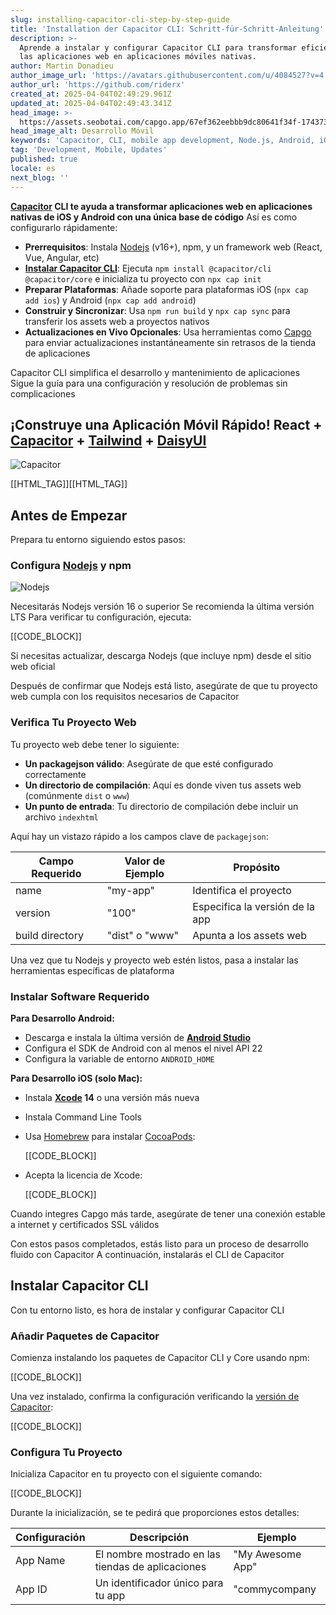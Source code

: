 ```yaml
---
slug: installing-capacitor-cli-step-by-step-guide
title: 'Installation der Capacitor CLI: Schritt-für-Schritt-Anleitung'
description: >-
  Aprende a instalar y configurar Capacitor CLI para transformar eficientemente
  las aplicaciones web en aplicaciones móviles nativas.
author: Martin Donadieu
author_image_url: 'https://avatars.githubusercontent.com/u/4084527?v=4'
author_url: 'https://github.com/riderx'
created_at: 2025-04-04T02:49:29.961Z
updated_at: 2025-04-04T02:49:43.341Z
head_image: >-
  https://assets.seobotai.com/capgo.app/67ef362eebbb9dc80641f34f-1743734983341.jpg
head_image_alt: Desarrollo Móvil
keywords: 'Capacitor, CLI, mobile app development, Node.js, Android, iOS, live updates'
tag: 'Development, Mobile, Updates'
published: true
locale: es
next_blog: ''
---
```


**[Capacitor](https://capacitorjscom/) CLI te ayuda a transformar aplicaciones web en aplicaciones nativas de iOS y Android con una única base de código** Así es como configurarlo rápidamente:

-   **Prerrequisitos**: Instala [Nodejs](https://nodejsorg/en) (v16+), npm, y un framework web (React, Vue, Angular, etc)
-   **[Instalar Capacitor CLI](https://capgoapp/docs/cli/commands)**: Ejecuta `npm install @capacitor/cli @capacitor/core` e inicializa tu proyecto con `npx cap init`
-   **Preparar Plataformas**: Añade soporte para plataformas iOS (`npx cap add ios`) y Android (`npx cap add android`)
-   **Construir y Sincronizar**: Usa `npm run build` y `npx cap sync` para transferir los assets web a proyectos nativos
-   **Actualizaciones en Vivo Opcionales**: Usa herramientas como [Capgo](https://capgoapp/) para enviar actualizaciones instantáneamente sin retrasos de la tienda de aplicaciones

Capacitor CLI simplifica el desarrollo y mantenimiento de aplicaciones Sigue la guía para una configuración y resolución de problemas sin complicaciones

## ¡Construye una Aplicación Móvil Rápido! React + [Capacitor](https://capacitorjscom/) + [Tailwind](https://tailwindcsscom/) + [DaisyUI](https://daisyuicom/)

![Capacitor](https://assetsseobotaicom/capgoapp/67ef362eebbb9dc80641f34f/7e137b9b90adb3934b29b03381f213c1jpg)

[[HTML_TAG]][[HTML_TAG]]

## Antes de Empezar

Prepara tu entorno siguiendo estos pasos:

### Configura [Nodejs](https://nodejsorg/en) y npm

![Nodejs](https://assetsseobotaicom/capgoapp/67ef362eebbb9dc80641f34f/a74739743b1f15b8d0bf124a9c30cba9jpg)

Necesitarás Nodejs versión 16 o superior Se recomienda la última versión LTS Para verificar tu configuración, ejecuta:

[[CODE_BLOCK]]

Si necesitas actualizar, descarga Nodejs (que incluye npm) desde el sitio web oficial

Después de confirmar que Nodejs está listo, asegúrate de que tu proyecto web cumpla con los requisitos necesarios de Capacitor

### Verifica Tu Proyecto Web

Tu proyecto web debe tener lo siguiente:

-   **Un packagejson válido**: Asegúrate de que esté configurado correctamente
-   **Un directorio de compilación**: Aquí es donde viven tus assets web (comúnmente `dist` o `www`)
-   **Un punto de entrada**: Tu directorio de compilación debe incluir un archivo `indexhtml`

Aquí hay un vistazo rápido a los campos clave de `packagejson`:

| Campo Requerido | Valor de Ejemplo | Propósito |
| --- | --- | --- |
| name | "my-app" | Identifica el proyecto |
| version | "100" | Especifica la versión de la app |
| build directory | "dist" o "www" | Apunta a los assets web |

Una vez que tu Nodejs y proyecto web estén listos, pasa a instalar las herramientas específicas de plataforma

### Instalar Software Requerido

**Para Desarrollo Android:**

-   Descarga e instala la última versión de **[Android Studio](https://developerandroidcom/studio)**
-   Configura el SDK de Android con al menos el nivel API 22
-   Configura la variable de entorno `ANDROID_HOME`

**Para Desarrollo iOS (solo Mac):**

-   Instala **[Xcode](https://developerapplecom/xcode/) 14** o una versión más nueva
    
-   Instala Command Line Tools
    
-   Usa [Homebrew](https://brewsh/) para instalar [CocoaPods](https://cocoapodsorg/):
    
    [[CODE_BLOCK]]
    
-   Acepta la licencia de Xcode:
    
    [[CODE_BLOCK]]
    

Cuando integres Capgo más tarde, asegúrate de tener una conexión estable a internet y certificados SSL válidos

Con estos pasos completados, estás listo para un proceso de desarrollo fluido con Capacitor A continuación, instalarás el CLI de Capacitor

## Instalar Capacitor CLI

Con tu entorno listo, es hora de instalar y configurar Capacitor CLI

### Añadir Paquetes de Capacitor

Comienza instalando los paquetes de Capacitor CLI y Core usando npm:

[[CODE_BLOCK]]

Una vez instalado, confirma la configuración verificando la [versión de Capacitor](https://capgoapp/plugins/ivs-player/):

[[CODE_BLOCK]]

### Configura Tu Proyecto

Inicializa Capacitor en tu proyecto con el siguiente comando:

[[CODE_BLOCK]]

Durante la inicialización, se te pedirá que proporciones estos detalles:

| Configuración | Descripción | Ejemplo |
| --- | --- | --- |
| App Name | El nombre mostrado en las tiendas de aplicaciones | "My Awesome App" |
| App ID | Un identificador único para tu app | "commycompany |